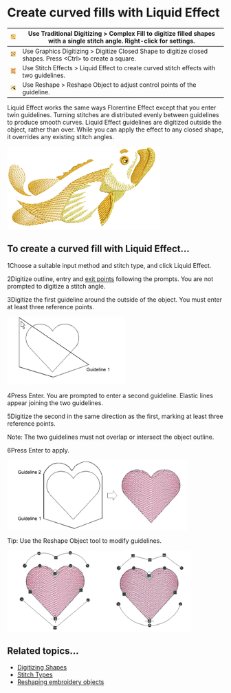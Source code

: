 # Create curved fills with Liquid Effect

| ![ComplexFill00068.png](assets/ComplexFill00068.png)     | Use Traditional Digitizing > Complex Fill to digitize filled shapes with a single stitch angle. Right-click for settings. |
| -------------------------------------------------------- | ------------------------------------------------------------------------------------------------------------------------- |
| ![ClosedObject00069.png](assets/ClosedObject00069.png)   | Use Graphics Digitizing > Digitize Closed Shape to digitize closed shapes. Press &lt;Ctrl&gt; to create a square.               |
| ![LiquidEffect.png](assets/LiquidEffect.png)             | Use Stitch Effects > Liquid Effect to create curved stitch effects with two guidelines.                                   |
| ![ReshapeObject00070.png](assets/ReshapeObject00070.png) | Use Reshape > Reshape Object to adjust control points of the guideline.                                                   |

Liquid Effect works the same ways Florentine Effect except that you enter twin guidelines. Turning stitches are distributed evenly between guidelines to produce smooth curves. Liquid Effect guidelines are digitized outside the object, rather than over. While you can apply the effect to any closed shape, it overrides any existing stitch angles.

![LiquidEffectSample.png](assets/LiquidEffectSample.png)

## To create a curved fill with Liquid Effect...

1Choose a suitable input method and stitch type, and click Liquid Effect.

2Digitize outline, entry and [exit points](../../glossary/glossary) following the prompts. You are not prompted to digitize a stitch angle.

3Digitize the first guideline around the outside of the object. You must enter at least three reference points.

![LiquidEffStep1.png](assets/LiquidEffStep1.png)

4Press Enter. You are prompted to enter a second guideline. Elastic lines appear joining the two guidelines.

5Digitize the second in the same direction as the first, marking at least three reference points.

Note: The two guidelines must not overlap or intersect the object outline.

6Press Enter to apply.

![curves00073.png](assets/curves00073.png)

Tip: Use the Reshape Object tool to modify guidelines.

![curves00076.png](assets/curves00076.png)

## Related topics...

- [Digitizing Shapes](../../Digitizing/input/Digitizing_Shapes)
- [Stitch Types](../../Digitizing/stitches/Stitch_Types)
- [Reshaping embroidery objects](../../Modifying/reshape/Reshaping_embroidery_objects)
